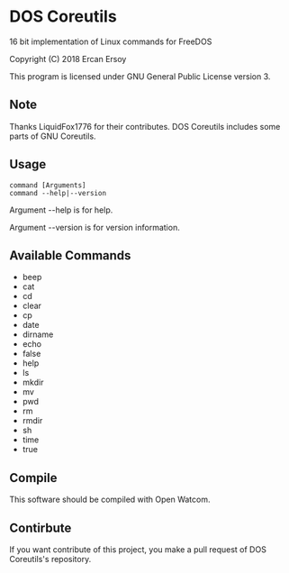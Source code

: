 # DOS Coreutils

16 bit implementation of Linux commands for FreeDOS

Copyright (C) 2018 Ercan Ersoy

This program is licensed under GNU General Public License version 3.

## Note

  Thanks LiquidFox1776 for their contributes.
  DOS Coreutils includes some parts of GNU Coreutils.

## Usage

    command [Arguments]
    command --help|--version

Argument --help is for help.

Argument --version is for version information.

## Available Commands

  * beep
  * cat
  * cd
  * clear
  * cp
  * date
  * dirname
  * echo
  * false
  * help
  * ls
  * mkdir
  * mv
  * pwd
  * rm
  * rmdir
  * sh
  * time
  * true

## Compile

This software should be compiled with Open Watcom.

## Contirbute

If you want contribute of this project, you make a pull request of DOS Coreutils's repository.

